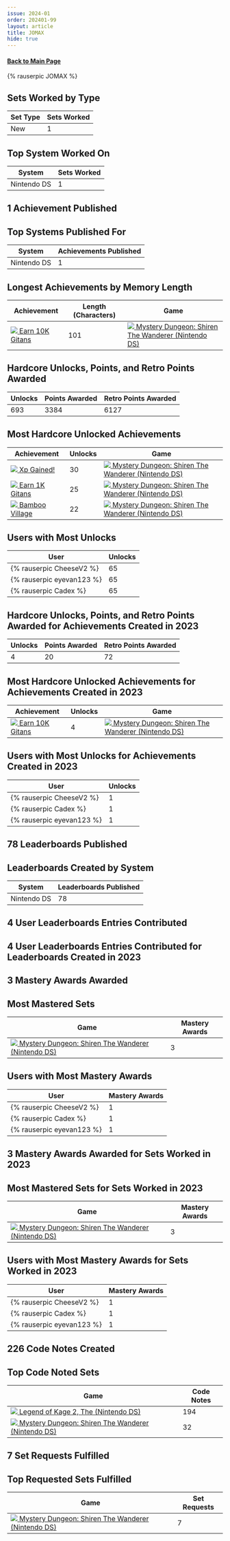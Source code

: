 ```yaml
---
issue: 2024-01
order: 202401-99
layout: article
title: JOMAX
hide: true
---
```


#### [Back to Main Page](../dev-year-in-review.html)

<div class="bingo-winner">{% rauserpic JOMAX %}</div>

## Sets Worked by Type

| Set Type | Sets Worked |
| -------- | ----------- |
| New      | 1           |

## Top System Worked On

| System      | Sets Worked |
| ----------- | ----------- |
| Nintendo DS | 1           |

## 1 Achievement Published

## Top Systems Published For

| System      | Achievements Published |
| ----------- | ---------------------- |
| Nintendo DS | 1                      |

## Longest Achievements by Memory Length

| Achievement                                                                                                                                                                                                                                                | Length (Characters) | Game                                                                                                                                                                                                                                                     |
| ---------------------------------------------------------------------------------------------------------------------------------------------------------------------------------------------------------------------------------------------------------- | ------------------- | -------------------------------------------------------------------------------------------------------------------------------------------------------------------------------------------------------------------------------------------------------- |
| <a class="gameicon-link" href="https://retroachievements.org/achievement/322117" target="_blank" rel="noopener"> <img class="gameicon" src="https://s3-eu-west-1.amazonaws.com/i.retroachievements.org/Badge/290544.png"> <span>Earn 10K Gitans</span></a> | 101                 | <a class="gameicon-link" href="https://retroachievements.org/game/9817" target="_blank" rel="noopener"> <img class="gameicon" src="https://retroachievements.org/Images/071733.png"> <span>Mystery Dungeon: Shiren The Wanderer (Nintendo DS)</span></a> |

## Hardcore Unlocks, Points, and Retro Points Awarded

| Unlocks | Points Awarded | Retro Points Awarded |
| ------- | -------------- | -------------------- |
| 693     | 3384           | 6127                 |

## Most Hardcore Unlocked Achievements

| Achievement                                                                                                                                                                                                                                               | Unlocks | Game                                                                                                                                                                                                                                                     |
| --------------------------------------------------------------------------------------------------------------------------------------------------------------------------------------------------------------------------------------------------------- | ------- | -------------------------------------------------------------------------------------------------------------------------------------------------------------------------------------------------------------------------------------------------------- |
| <a class="gameicon-link" href="https://retroachievements.org/achievement/257153" target="_blank" rel="noopener"> <img class="gameicon" src="https://s3-eu-west-1.amazonaws.com/i.retroachievements.org/Badge/343120.png"> <span>Xp Gained!</span></a>     | 30      | <a class="gameicon-link" href="https://retroachievements.org/game/9817" target="_blank" rel="noopener"> <img class="gameicon" src="https://retroachievements.org/Images/071733.png"> <span>Mystery Dungeon: Shiren The Wanderer (Nintendo DS)</span></a> |
| <a class="gameicon-link" href="https://retroachievements.org/achievement/257152" target="_blank" rel="noopener"> <img class="gameicon" src="https://s3-eu-west-1.amazonaws.com/i.retroachievements.org/Badge/290544.png"> <span>Earn 1K Gitans</span></a> | 25      | <a class="gameicon-link" href="https://retroachievements.org/game/9817" target="_blank" rel="noopener"> <img class="gameicon" src="https://retroachievements.org/Images/071733.png"> <span>Mystery Dungeon: Shiren The Wanderer (Nintendo DS)</span></a> |
| <a class="gameicon-link" href="https://retroachievements.org/achievement/257155" target="_blank" rel="noopener"> <img class="gameicon" src="https://s3-eu-west-1.amazonaws.com/i.retroachievements.org/Badge/343045.png"> <span>Bamboo Village</span></a> | 22      | <a class="gameicon-link" href="https://retroachievements.org/game/9817" target="_blank" rel="noopener"> <img class="gameicon" src="https://retroachievements.org/Images/071733.png"> <span>Mystery Dungeon: Shiren The Wanderer (Nintendo DS)</span></a> |

## Users with Most Unlocks

| User                      | Unlocks |
| ------------------------- | ------- |
| {% rauserpic CheeseV2 %}  | 65      |
| {% rauserpic eyevan123 %} | 65      |
| {% rauserpic Cadex %}     | 65      |

## Hardcore Unlocks, Points, and Retro Points Awarded for Achievements Created in 2023

| Unlocks | Points Awarded | Retro Points Awarded |
| ------- | -------------- | -------------------- |
| 4       | 20             | 72                   |

## Most Hardcore Unlocked Achievements for Achievements Created in 2023

| Achievement                                                                                                                                                                                                                                                | Unlocks | Game                                                                                                                                                                                                                                                     |
| ---------------------------------------------------------------------------------------------------------------------------------------------------------------------------------------------------------------------------------------------------------- | ------- | -------------------------------------------------------------------------------------------------------------------------------------------------------------------------------------------------------------------------------------------------------- |
| <a class="gameicon-link" href="https://retroachievements.org/achievement/322117" target="_blank" rel="noopener"> <img class="gameicon" src="https://s3-eu-west-1.amazonaws.com/i.retroachievements.org/Badge/290544.png"> <span>Earn 10K Gitans</span></a> | 4       | <a class="gameicon-link" href="https://retroachievements.org/game/9817" target="_blank" rel="noopener"> <img class="gameicon" src="https://retroachievements.org/Images/071733.png"> <span>Mystery Dungeon: Shiren The Wanderer (Nintendo DS)</span></a> |

## Users with Most Unlocks for Achievements Created in 2023

| User                      | Unlocks |
| ------------------------- | ------- |
| {% rauserpic CheeseV2 %}  | 1       |
| {% rauserpic Cadex %}     | 1       |
| {% rauserpic eyevan123 %} | 1       |

## 78 Leaderboards Published

## Leaderboards Created by System

| System      | Leaderboards Published |
| ----------- | ---------------------- |
| Nintendo DS | 78                     |

## 4 User Leaderboards Entries Contributed

## 4 User Leaderboards Entries Contributed for Leaderboards Created in 2023

## 3 Mastery Awards Awarded

## Most Mastered Sets

| Game                                                                                                                                                                                                                                                     | Mastery Awards |
| -------------------------------------------------------------------------------------------------------------------------------------------------------------------------------------------------------------------------------------------------------- | -------------- |
| <a class="gameicon-link" href="https://retroachievements.org/game/9817" target="_blank" rel="noopener"> <img class="gameicon" src="https://retroachievements.org/Images/071733.png"> <span>Mystery Dungeon: Shiren The Wanderer (Nintendo DS)</span></a> | 3              |

## Users with Most Mastery Awards

| User                      | Mastery Awards |
| ------------------------- | -------------- |
| {% rauserpic CheeseV2 %}  | 1              |
| {% rauserpic Cadex %}     | 1              |
| {% rauserpic eyevan123 %} | 1              |

## 3 Mastery Awards Awarded for Sets Worked in 2023

## Most Mastered Sets for Sets Worked in 2023

| Game                                                                                                                                                                                                                                                     | Mastery Awards |
| -------------------------------------------------------------------------------------------------------------------------------------------------------------------------------------------------------------------------------------------------------- | -------------- |
| <a class="gameicon-link" href="https://retroachievements.org/game/9817" target="_blank" rel="noopener"> <img class="gameicon" src="https://retroachievements.org/Images/071733.png"> <span>Mystery Dungeon: Shiren The Wanderer (Nintendo DS)</span></a> | 3              |

## Users with Most Mastery Awards for Sets Worked in 2023

| User                      | Mastery Awards |
| ------------------------- | -------------- |
| {% rauserpic CheeseV2 %}  | 1              |
| {% rauserpic Cadex %}     | 1              |
| {% rauserpic eyevan123 %} | 1              |

## 226 Code Notes Created

## Top Code Noted Sets

| Game                                                                                                                                                                                                                                                     | Code Notes |
| -------------------------------------------------------------------------------------------------------------------------------------------------------------------------------------------------------------------------------------------------------- | ---------- |
| <a class="gameicon-link" href="https://retroachievements.org/game/16726" target="_blank" rel="noopener"> <img class="gameicon" src="https://retroachievements.org/Images/077387.png"> <span>Legend of Kage 2, The (Nintendo DS)</span></a>               | 194        |
| <a class="gameicon-link" href="https://retroachievements.org/game/9817" target="_blank" rel="noopener"> <img class="gameicon" src="https://retroachievements.org/Images/071733.png"> <span>Mystery Dungeon: Shiren The Wanderer (Nintendo DS)</span></a> | 32         |

## 7 Set Requests Fulfilled

## Top Requested Sets Fulfilled

| Game                                                                                                                                                                                                                                                     | Set Requests |
| -------------------------------------------------------------------------------------------------------------------------------------------------------------------------------------------------------------------------------------------------------- | ------------ |
| <a class="gameicon-link" href="https://retroachievements.org/game/9817" target="_blank" rel="noopener"> <img class="gameicon" src="https://retroachievements.org/Images/071733.png"> <span>Mystery Dungeon: Shiren The Wanderer (Nintendo DS)</span></a> | 7            |

